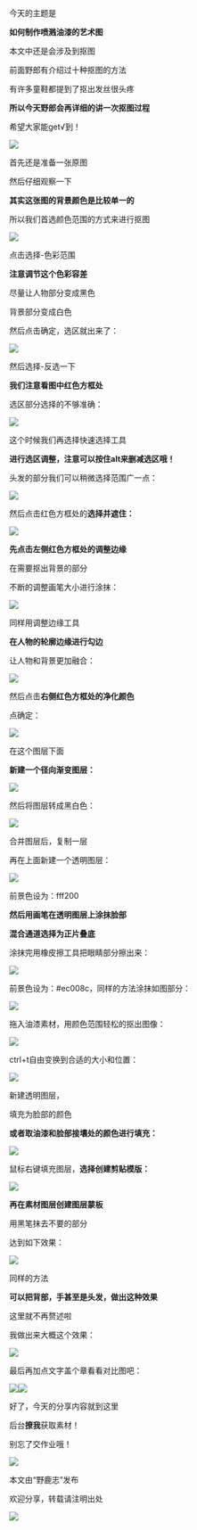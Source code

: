 今天的主题是

**如何制作喷溅油漆的艺术图**

本文中还是会涉及到抠图

前面野郎有介绍过十种抠图的方法

有许多童鞋都提到了抠出发丝很头疼

**所以今天野郎会再详细的讲一次抠图过程**

希望大家能get√到！

![](https://pic2.zhimg.com/v2-29972d51c8ff091e19931910625efd1d_r.jpg)

首先还是准备一张原图

然后仔细观察一下

**其实这张图的背景颜色是比较单一的**

所以我们首选颜色范围的方式来进行抠图

![](https://pic3.zhimg.com/v2-51d0e8aec8b0ca484a5edda559d968b6_r.jpg)

点击选择-色彩范围  

**注意调节这个色彩容差**

尽量让人物部分变成黑色

背景部分变成白色

然后点击确定，选区就出来了：

![](https://pic1.zhimg.com/v2-035eeb1d48cf91eacb78eb4e35568e24_r.jpg)

然后选择-反选一下  

**我们注意看图中红色方框处**

选区部分选择的不够准确：

![](https://pic3.zhimg.com/v2-82a85dac6a810cb423b2cbd2aed6801e_r.jpg)

这个时候我们再选择快速选择工具  

**进行选区调整，注意可以按住alt来删减选区哦！**

头发的部分我们可以稍微选择范围广一点：

![](https://pic1.zhimg.com/v2-f352a17df3c10879144915795a14b1bc_r.jpg)

然后点击红色方框处的**选择并遮住：**  

![](https://pic4.zhimg.com/v2-89da06008103562da0223e59a63cb29f_r.jpg)

**先点击左侧红色方框处的调整边缘**  

在需要抠出背景的部分

不断的调整画笔大小进行涂抹：

![](https://pic2.zhimg.com/v2-00fc1e7cf5c5e91720c6362795fdab05_r.jpg)

同样用调整边缘工具  

**在人物的轮廓边缘进行勾边**

让人物和背景更加融合：

![](https://pic2.zhimg.com/v2-512a58784b6be8c8f12dbd8a915f2a35_r.jpg)

然后点击**右侧红色方框处的净化颜色**  

点确定：

![](https://pic1.zhimg.com/v2-7774aa7b86406082a290554309c0b6d8_r.jpg)

在这个图层下面  

**新建一个径向渐变图层：**

![](https://pic4.zhimg.com/v2-d70f6d5979f97944a0189b01ce3adb03_r.jpg)

然后将图层转成黑白色：  

![](https://pic4.zhimg.com/v2-4ea57d823d8706e03242525a7530789f_r.jpg)

合并图层后，复制一层  

再在上面新建一个透明图层：

![](https://pic3.zhimg.com/v2-b5748c3c6be79d5cfec07e3b036414fe_r.jpg)

前景色设为：fff200  

**然后用画笔在透明图层上涂抹脸部**

**混合通道选择为正片叠底**

涂抹完用橡皮擦工具把眼睛部分擦出来：

![](https://pic2.zhimg.com/v2-8bd0659eeda39daa23567a43c897e96d_r.jpg)

前景色设为：#ec008c，同样的方法涂抹如图部分：  

![](https://pic2.zhimg.com/v2-f285e35ddf3120f635e531c24ea49211_r.jpg)

拖入油漆素材，用颜色范围轻松的抠出图像：  

![](https://pic3.zhimg.com/v2-7c582925aa52f39db9a1caeb2b01a7f2_r.jpg)

ctrl+t自由变换到合适的大小和位置：  

![](https://pic1.zhimg.com/v2-e7cd4a8b58c912c33218ec1c907ff620_r.jpg)

新建透明图层，  

填充为脸部的颜色

**或者取油漆和脸部接壤处的颜色进行填充：**

![](https://pic3.zhimg.com/v2-3cee553ad094abe9ccf2fa668cb996ca_r.jpg)

鼠标右键填充图层，**选择创建剪贴模版：**  

![](https://pic2.zhimg.com/v2-c1e5dff16033834c2684a368cef42f21_r.jpg)

**再在素材图层创建图层蒙板**  

用黑笔抹去不要的部分

达到如下效果：

![](https://pic4.zhimg.com/v2-752547951fc010c4ca4f60bf6d88d6cb_r.jpg)

同样的方法  

**可以把背部，手甚至是头发，做出这种效果**

这里就不再赘述啦

我做出来大概这个效果：

![](https://pic1.zhimg.com/v2-84fefa232d1465e457416059a47c3c68_r.jpg)

最后再加点文字盖个章看看对比图吧：  

![](https://pic3.zhimg.com/v2-51d0e8aec8b0ca484a5edda559d968b6_r.jpg)![](https://pic1.zhimg.com/v2-1ff46fcf81695534d70ef5fd8987b77c_r.jpg)

好了，今天的分享内容就到这里  

后台**撩我**获取素材！

别忘了交作业哦！

![](https://pic2.zhimg.com/v2-29972d51c8ff091e19931910625efd1d_r.jpg)

本文由“野鹿志”发布

欢迎分享，转载请注明出处

![](https://pic4.zhimg.com/v2-8be8099e6b75278e676f0588f3b58173_r.jpg)